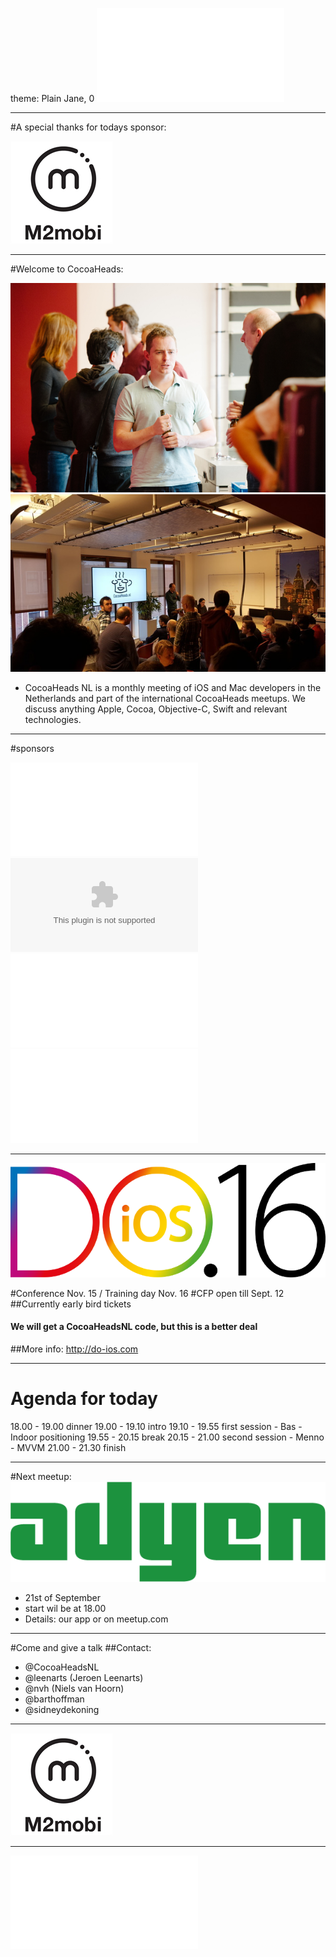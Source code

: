theme: Plain Jane, 0
![fit](../../Logos/CocoaHeadsNL.pdf)

---

#A special thanks for todays sponsor: 

![inline fit](../../Logos/m2mobi.jpg)

---

#Welcome to CocoaHeads: 

![fit](../../Images/1.jpg)![inline fit](../../Images/2.jpg)

- CocoaHeads NL is a monthly meeting of iOS and Mac developers in the Netherlands and part of the international CocoaHeads meetups. We discuss anything Apple, Cocoa, Objective-C, Swift and relevant technologies.

---

#sponsors

![inline fit](../../Logos/theCapitals.pdf) ![inline fit](../../Logos/ING_Logo_RGB_A6.eps)
![inline fit](../../Logos/egeniq.pdf) ![inline fit](../../Logos/xebia.pdf)


---

![inline](../../Logos/do_ios_logo_2016.png)

#Conference Nov. 15 / Training day Nov. 16
#CFP open till Sept. 12
##Currently early bird tickets
#### We will get a CocoaHeadsNL code, but this is a better deal
##More info: http://do-ios.com

---

# Agenda for today


18.00 - 19.00 dinner
19.00 - 19.10 intro 
19.10 - 19.55 first session - Bas - Indoor positioning
19.55 - 20.15 break
20.15 - 21.00 second session - Menno - MVVM
21.00 - 21.30 finish 


---

#Next meetup: 
![inline fit](../../Logos/adyenRetina.png)

- 21st of September
- start wil be at 18.00
- Details: our app or on meetup.com


---


#Come and give a talk
##Contact:
- @CocoaHeadsNL
- @leenarts (Jeroen Leenarts)
- @nvh (Niels van Hoorn)
- @barthoffman
- @sidneydekoning

---


![fit](../../Logos/m2mobi.jpg)

---

![fit](../../Logos/CocoaHeadsNL.pdf)